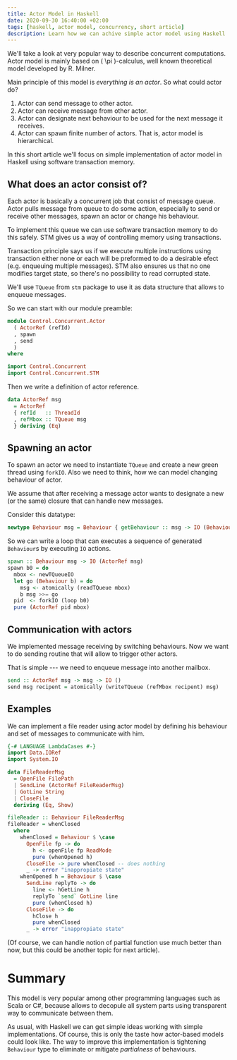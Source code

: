 ```yaml
---
title: Actor Model in Haskell
date: 2020-09-30 16:40:00 +02:00
tags: [haskell, actor model, concurrency, short article]
description: Learn how we can achive simple actor model using Haskell
---
```


We'll take a look at very popular way to describe concurrent computations.
Actor model is mainly based on \( \pi \)-calculus, well known theoretical model
developed by R. Milner.

Main principle of this model is _everything is an actor_. So what could actor do?

1. Actor can send message to other actor.
2. Actor can receive message from other actor.
3. Actor can designate next behaviour to be used for the next message it receives.
4. Actor can spawn finite number of actors. That is, actor model is hierarchical.

In this short article we'll focus on simple implementation of actor model in Haskell using
software transaction memory.

## What does an actor consist of?

Each actor is basically a concurrent job that consist of message queue. 
Actor pulls message from queue to do some action, especially to send or receive 
other messages, spawn an actor or change his behaviour.

To implement this queue we can use software transaction memory to do this safely.
STM gives us a way of controlling memory using transactions. 

Transaction principle says us if we execute multiple instructions using transaction
either none or each will be preformed to do a desirable efect (e.g. enqueuing multiple messages).
STM also ensures us that no one modifies target state, so there's no possibility
to read corrupted state.

We'll use `TQueue` from `stm` package to use it as data structure that allows to enqueue messages.

So we can start with our module preamble:

```haskell
module Control.Concurrent.Actor
  ( ActorRef (refId)
  , spawn
  , send
  )
where

import Control.Concurrent
import Control.Concurrent.STM
```

Then we write a definition of actor reference.

```haskell
data ActorRef msg
  = ActorRef
  { refId   :: ThreadId
  , refMbox :: TQueue msg
  } deriving (Eq)
```

## Spawning an actor

To spawn an actor we need to instantiate `TQueue` and create a new green thread
using `forkIO`. Also we need to think, how we can model changing behaviour of actor.

We assume that after receiving a message actor wants to designate a new (or the same)
closure that can handle new messages.

Consider this datatype:

```haskell
newtype Behaviour msg = Behaviour { getBehaviour :: msg -> IO (Behaviour msg) }
```

So we can write a loop that can executes a sequence of generated `Behaviour`s
by executing `IO` actions.

```haskell
spawn :: Behaviour msg -> IO (ActorRef msg)
spawn b0 = do
  mbox <- newTQueueIO
  let go (Behaviour b) = do
    msg <- atomically (readTQueue mbox)
    b msg >>= go
  pid  <- forkIO (loop b0)
  pure (ActorRef pid mbox)
```

## Communication with actors

We implemented message receiving by switching behaviours. Now we want to do
sending routine that will allow to trigger other actors.

That is simple --- we need to enqueue message into another mailbox.

```haskell
send :: ActorRef msg -> msg -> IO ()
send msg recipent = atomically (writeTQueue (refMbox recipent) msg)
```

## Examples 

We can implement a file reader using actor model by defining his behaviour 
and set of messages to communicate with him.

```haskell
{-# LANGUAGE LambdaCases #-}
import Data.IORef
import System.IO

data FileReaderMsg
  = OpenFile FilePath
  | SendLine (ActorRef FileReaderMsg)
  | GotLine String
  | CloseFile
  deriving (Eq, Show)

fileReader :: Behaviour FileReaderMsg
fileReader = whenClosed
  where
    whenClosed = Behaviour $ \case
      OpenFile fp -> do
        h <- openFile fp ReadMode
        pure (whenOpened h)
      CloseFile -> pure whenClosed -- does nothing
      _ -> error "inappropiate state"
    whenOpened h = Behaviour $ \case
      SendLine replyTo -> do
        line <- hGetLine h
        replyTo `send` GotLine line
        pure (whenClosed h)
      CloseFile -> do
        hClose h
        pure whenClosed
      _ -> error "inappropiate state"
```

(Of course, we can handle notion of partial function 
use much better than now, but this could be another topic for next article).

# Summary

This model is very popular among other programming languages such as Scala or C#, because allows to decopule
all system parts using transparent way to communicate between them. 

As usual, with Haskell we can get simple ideas working with simple implementations. Of course, this is only
the taste how actor-based models could look like. The way to improve this implementation is tightening `Behaviour`
type to eliminate or mitigate _partialness_ of behaviours.
